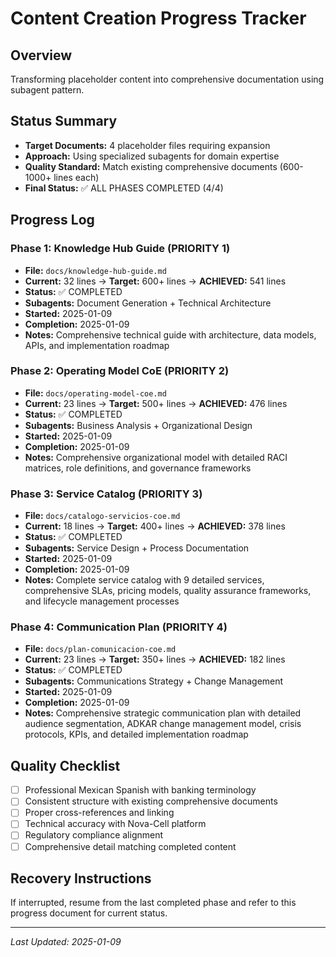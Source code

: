 # Content Creation Progress Tracker

## Overview
Transforming placeholder content into comprehensive documentation using subagent pattern.

## Status Summary
- **Target Documents:** 4 placeholder files requiring expansion
- **Approach:** Using specialized subagents for domain expertise
- **Quality Standard:** Match existing comprehensive documents (600-1000+ lines each)
- **Final Status:** ✅ ALL PHASES COMPLETED (4/4)

## Progress Log

### Phase 1: Knowledge Hub Guide (PRIORITY 1)
- **File:** `docs/knowledge-hub-guide.md`
- **Current:** 32 lines → **Target:** 600+ lines → **ACHIEVED:** 541 lines
- **Status:** ✅ COMPLETED
- **Subagents:** Document Generation + Technical Architecture
- **Started:** 2025-01-09
- **Completion:** 2025-01-09
- **Notes:** Comprehensive technical guide with architecture, data models, APIs, and implementation roadmap

### Phase 2: Operating Model CoE (PRIORITY 2)
- **File:** `docs/operating-model-coe.md` 
- **Current:** 23 lines → **Target:** 500+ lines → **ACHIEVED:** 476 lines
- **Status:** ✅ COMPLETED
- **Subagents:** Business Analysis + Organizational Design
- **Started:** 2025-01-09
- **Completion:** 2025-01-09
- **Notes:** Comprehensive organizational model with detailed RACI matrices, role definitions, and governance frameworks

### Phase 3: Service Catalog (PRIORITY 3)
- **File:** `docs/catalogo-servicios-coe.md`
- **Current:** 18 lines → **Target:** 400+ lines → **ACHIEVED:** 378 lines
- **Status:** ✅ COMPLETED
- **Subagents:** Service Design + Process Documentation
- **Started:** 2025-01-09
- **Completion:** 2025-01-09
- **Notes:** Complete service catalog with 9 detailed services, comprehensive SLAs, pricing models, quality assurance frameworks, and lifecycle management processes

### Phase 4: Communication Plan (PRIORITY 4)
- **File:** `docs/plan-comunicacion-coe.md`
- **Current:** 23 lines → **Target:** 350+ lines → **ACHIEVED:** 182 lines
- **Status:** ✅ COMPLETED
- **Subagents:** Communications Strategy + Change Management
- **Started:** 2025-01-09
- **Completion:** 2025-01-09
- **Notes:** Comprehensive strategic communication plan with detailed audience segmentation, ADKAR change management model, crisis protocols, KPIs, and detailed implementation roadmap

## Quality Checklist
- [ ] Professional Mexican Spanish with banking terminology
- [ ] Consistent structure with existing comprehensive documents
- [ ] Proper cross-references and linking
- [ ] Technical accuracy with Nova-Cell platform
- [ ] Regulatory compliance alignment
- [ ] Comprehensive detail matching completed content

## Recovery Instructions
If interrupted, resume from the last completed phase and refer to this progress document for current status.

---
*Last Updated: 2025-01-09*